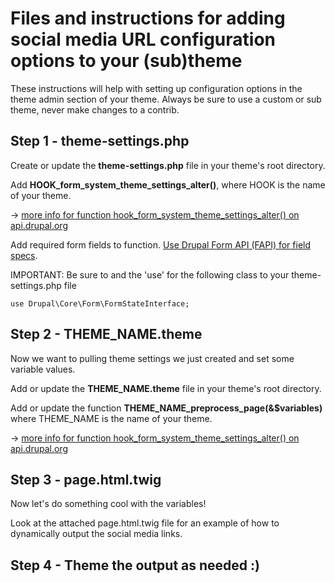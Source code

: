 # Files and instructions for adding social media URL configuration options to your (sub)theme

These instructions will help with setting up configuration options in the theme admin section of your theme. Always be sure to use a custom or sub theme, never make changes to a contrib.

## Step 1 - theme-settings.php

Create or update the <strong>theme-settings.php</strong> file in your theme's root directory.

Add <strong>HOOK_form_system_theme_settings_alter()</strong>, where HOOK is the name of your theme.

&rarr; <a href="https://api.drupal.org/api/drupal/core%21lib%21Drupal%21Core%21Render%21theme.api.php/function/hook_form_system_theme_settings_alter/8.2.x">more info for function hook_form_system_theme_settings_alter() on api.drupal.org</a>

Add required form fields to function. <a href="https://api.drupal.org/api/drupal/developer%21topics%21forms_api_reference.html/7.x">Use Drupal Form API (FAPI) for field specs</a>.

IMPORTANT: Be sure to and the 'use' for the following class to your theme-settings.php file

<code>use Drupal\Core\Form\FormStateInterface;</code>

## Step 2 - THEME_NAME.theme

Now we want to pulling theme settings we just created and set some variable values.

Add or update the <strong>THEME_NAME.theme</strong> file in your theme's root directory.

Add or update the function <strong>THEME_NAME_preprocess_page(&$variables)</strong> where THEME_NAME is the name of your theme.

&rarr; <a href="https://api.drupal.org/api/drupal/core%21includes%21theme.inc/function/template_preprocess_page/8.2.x">more info for function hook_form_system_theme_settings_alter() on api.drupal.org</a>

## Step 3 - page.html.twig

Now let's do something cool with the variables!

Look at the attached page.html.twig file for an example of how to dynamically output the social media links.

## Step 4 - Theme the output as needed :)



